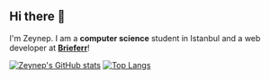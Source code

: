 ## Hi there 👋<br>

I'm Zeynep. I am a <b>computer science</b> student in Istanbul and a web developer at <a href="https://www.brieferr.com/home"><b>Brieferr</b></a>!
<br>

[![Zeynep's GitHub stats](https://github-readme-stats.vercel.app/api?username=reginz)](https://github.com/anuraghazra/github-readme-stats)
[![Top Langs](https://github-readme-stats.vercel.app/api/top-langs/?username=reginz&layout=compact)](https://github.com/anuraghazra/github-readme-stats)
